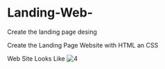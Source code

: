 # Landing-Web-
Create the landing page desing 

Create the Landing Page Website with HTML an CSS

Web Site Looks Like
![4](https://user-images.githubusercontent.com/78244281/192141205-9d9ea4e0-90e7-44e7-8d2d-913e3af23fa4.png)
